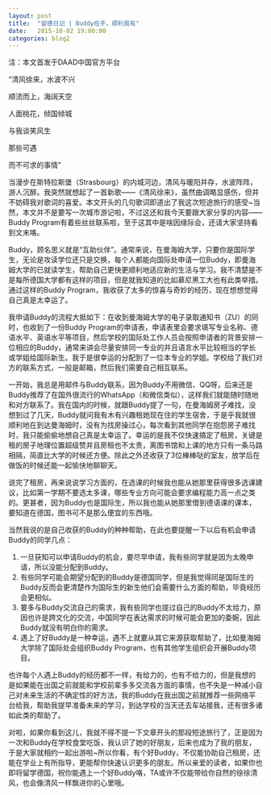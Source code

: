 ```yaml
---
layout: post
title:  "留德日记 | Buddy在手，顺利我有"
date:   2015-10-02 19:00:00
categories: blog2
---
```

注：本文首发于DAAD中国官方平台

“清风徐来，水波不兴

顺流而上，海阔天空

人面桃花，倾国倾城

与我谈笑风生

那些可遇

而不可求的事情”

当漫步在斯特拉斯堡（Strasbourg）的内城河边，清风与暖阳并存，水波阵阵，游人沉醉。我突然就想起了一首新歌——《清风徐来》，虽然曲调略显感伤，但并不妨碍我对歌词的喜爱。本文开头的几句歌词即道出了我这次短途旅行的感受~当然，本文并不是要写一次城市游记啦，不过这还和我今天要跟大家分享的内容——Buddy Program有着些丝丝联系啦，至于这其中是啥因缘际会，还请大家坚持看到文末咯。

Buddy，顾名思义就是“互助伙伴”。通常来说，在曼海姆大学，只要你是国际学生，无论是攻读学位还只是交换，每个人都能向国际处申请一位Buddy，即曼海姆大学的已就读学生，帮助自己更快更顺利地适应新的生活与学习。我不清楚是不是每所德国大学都有这样的项目，但是就我知道的比如慕尼黑工大也有此类举措。通过这样的Buddy Program，我收获了太多的惊喜与奇妙的经历，现在想想觉得自己真是太幸运了。

我申请Buddy的流程大抵如下：在收到曼海姆大学的电子录取通知书（ZU）的同时，也收到了一份Buddy Program的申请表，申请表里会要求填写专业名称、德语水平、英语水平等项目，然后学校的国际处工作人员会按照申请者的背景安排一位相应的Buddy，通常来讲会尽量安排同一专业的并且语言水平比较相当的学长或学姐给国际新生。我于是很幸运的分配到了一位本专业的学姐。学校给了我们对方的联系方式，一般是邮箱，然后我们需要自己相互联系。

一开始，我总是用邮件与Buddy联系，因为Buddy不用微信、QQ呀，后来还是Buddy推荐了在国外很流行的WhatsApp（和微信类似），这样我们就能随时随地和对方联系了。我在国内的时候，就跟Buddy提了一句，在曼海姆房子难找，没想到过了几天，Buddy就问我有木有兴趣租她现在住的学生宿舍，于是乎我就很顺利地在到达曼海姆时，没有为找房操过心，每次看到其他同学在抱怨房子难找时，我只能偷偷地想自己真是太幸运了。幸运的是我不仅快速搞定了租房，关键是租的房子地理位置超级赞并且房租也不太贵，离图书馆和上课的地方只有一条马路相隔，简直比大学的时候还方便。除此之外还收获了3位棒棒哒的室友，放学后在做饭的时候还能一起愉快地聊聊天。

说完了租房，再来说说学习方面的，在选课的时候我也能从她那里获得很多选课建议，比如第一学期不要选太多课，哪些专业方向可能会要求编程能力高一点之类的。更甚者，因为Buddy也是国际生，所以我也能从她那里借到德语课的课本，要知道在德国，图书可不是那么便宜的东西哦。

当然我说的是自己收获的Buddy的种种帮助，在此也要提醒一下以后有机会申请Buddy的同学几点：

1. 一旦获知可以申请Buddy的机会，要尽早申请，我有些同学就是因为太晚申请，所以没能分配到Buddy。
2. 有些同学可能会期望分配到的Buddy是德国同学，但是我觉得同是国际生的Buddy反而会更清楚作为国际生的新生他们会需要什么方面的帮助，毕竟经历会更相似。
3. 要多与Buddy交流自己的需求，我有些同学也提过自己的Buddy不太给力，原因也许是跨文化的交流，中国同学在表达需求的时候可能会更加的委婉，因此Buddy就没有明白你的需求。
4. 遇上了好Buddy是一种幸运，遇不上就要从其它来源获取帮助了，比如曼海姆大学除了国际处会组织Buddy Program，也有其他学生组织会开展Buddy项目。

也许每个人遇上Buddy的经历都不一样，有给力的，也有不给力的，但是我想的是如果能在出国之前就能和学校前辈多多交流各方面的事情，也不失是一种减小自己对未来生活的不确定性的好方法，我的Buddy在我出国之前就推荐一些网络平台给我，帮助我提早准备未来的学习，到达学校的当天还去车站接我，还有很多诸如此类的帮助了。

对啦，如果你看到这儿，我就不得不提一下文章开头的那段短途旅行了，正是因为一次和Buddy在学校食堂吃饭，我认识了她的好朋友，后来也成为了我的朋友，于是大家就相约一起出游啦~所以你看，有个好Buddy，不仅能协助自己租房，还能在学业上有所指导，更能帮你快速认识更多的朋友。所以亲爱的读者，如果你也即将留学德国，祝你能遇上一个好Buddy咯，TA或许不仅能带给你自然的徐徐清风，也会像清风一样飘进你的心里哦。


